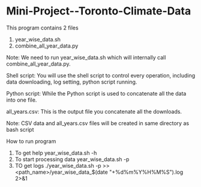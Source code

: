 # Mini-Project--Toronto-Climate-Data
This program contains 2 files
1. year_wise_data.sh
2. combine_all_year_data.py

Note: We need to run year_wise_data.sh which will internally call combine_all_year_data.py.

Shell script: You will use the shell script to control every operation, including data downloading, log setting, python script running.

Python script: While the Python script is used to concatenate all the data into one file.

all_years.csv: This is the output file you concatenate all the downloads.

Note: CSV data and all_years.csv files will be created in same directory as bash script

How to run program 
1. To get help 
	year_wise_data.sh -h 
2. To start processing data
	year_wise_data.sh -p
3. TO get logs 
	./year_wise_data.sh -p >> <path_name>/year_wise_data_$(date "+%d%m%Y%H%M%S").log 2>&1
